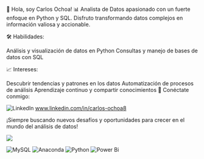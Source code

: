 👋 Hola, soy Carlos Ochoa!
📊 Analista de Datos apasionado con un fuerte enfoque en Python y SQL. Disfruto transformando datos complejos en información valiosa y accionable.

🛠️ Habilidades:

Análisis y visualización de datos en Python
Consultas y manejo de bases de datos con SQL

📈 Intereses:

Descubrir tendencias y patrones en los datos
Automatización de procesos de análisis
Aprendizaje continuo y compartir conocimientos
🔗 Conéctate conmigo:

![LinkedIn](https://img.shields.io/badge/linkedin-%230077B5.svg?style=for-the-badge&logo=linkedin&logoColor=white) 
www.linkedin.com/in/carlos-ochoa8

¡Siempre buscando nuevos desafíos y oportunidades para crecer en el mundo del análisis de datos!

![](https://komarev.com/ghpvc/?username=Ed0ch)

![MySQL](https://img.shields.io/badge/mysql-4479A1.svg?style=for-the-badge&logo=mysql&logoColor=white) ![Anaconda](https://img.shields.io/badge/Anaconda-%2344A833.svg?style=for-the-badge&logo=anaconda&logoColor=white)  ![Python](https://img.shields.io/badge/python-3670A0?style=for-the-badge&logo=python&logoColor=ffdd54) ![Power Bi](https://img.shields.io/badge/power_bi-F2C811?style=for-the-badge&logo=powerbi&logoColor=black)
